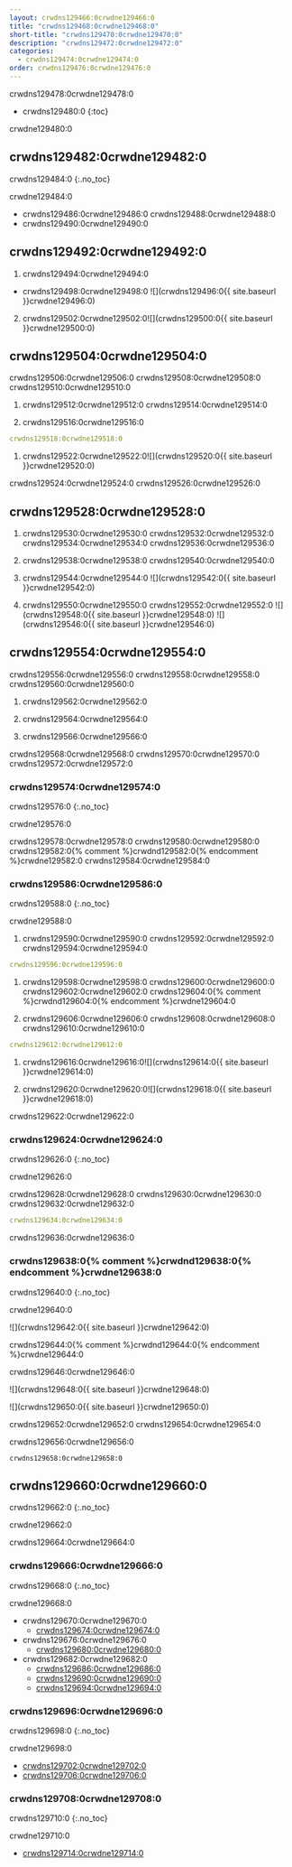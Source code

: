 ```yaml
---
layout: crwdns129466:0crwdne129466:0
title: "crwdns129468:0crwdne129468:0"
short-title: "crwdns129470:0crwdne129470:0"
description: "crwdns129472:0crwdne129472:0"
categories:
  - crwdns129474:0crwdne129474:0
order: crwdns129476:0crwdne129476:0
---
```

crwdns129478:0crwdne129478:0

* crwdns129480:0
{:toc}

crwdne129480:0

## crwdns129482:0crwdne129482:0

crwdns129484:0
{:.no_toc}

crwdne129484:0

* crwdns129486:0crwdne129486:0 crwdns129488:0crwdne129488:0
* crwdns129490:0crwdne129490:0

## crwdns129492:0crwdne129492:0

1. crwdns129494:0crwdne129494:0
  
  * crwdns129498:0crwdne129498:0 ![](crwdns129496:0{{ site.baseurl }}crwdne129496:0)

2. crwdns129502:0crwdne129502:0![](crwdns129500:0{{ site.baseurl }}crwdne129500:0)

## crwdns129504:0crwdne129504:0

crwdns129506:0crwdne129506:0 crwdns129508:0crwdne129508:0 crwdns129510:0crwdne129510:0

1. crwdns129512:0crwdne129512:0 crwdns129514:0crwdne129514:0

2. crwdns129516:0crwdne129516:0

```yml
crwdns129518:0crwdne129518:0
```

1. crwdns129522:0crwdne129522:0![](crwdns129520:0{{ site.baseurl }}crwdne129520:0)

crwdns129524:0crwdne129524:0 crwdns129526:0crwdne129526:0

## crwdns129528:0crwdne129528:0

1. crwdns129530:0crwdne129530:0 crwdns129532:0crwdne129532:0 crwdns129534:0crwdne129534:0 crwdns129536:0crwdne129536:0

2. crwdns129538:0crwdne129538:0 crwdns129540:0crwdne129540:0

3. crwdns129544:0crwdne129544:0 ![](crwdns129542:0{{ site.baseurl }}crwdne129542:0)

4. crwdns129550:0crwdne129550:0 crwdns129552:0crwdne129552:0 ![](crwdns129548:0{{ site.baseurl }}crwdne129548:0) ![](crwdns129546:0{{ site.baseurl }}crwdne129546:0)

## crwdns129554:0crwdne129554:0

crwdns129556:0crwdne129556:0 crwdns129558:0crwdne129558:0 crwdns129560:0crwdne129560:0

1. crwdns129562:0crwdne129562:0

2. crwdns129564:0crwdne129564:0

3. crwdns129566:0crwdne129566:0

crwdns129568:0crwdne129568:0 crwdns129570:0crwdne129570:0 crwdns129572:0crwdne129572:0

### crwdns129574:0crwdne129574:0

crwdns129576:0
{:.no_toc}

crwdne129576:0

crwdns129578:0crwdne129578:0 crwdns129580:0crwdne129580:0 crwdns129582:0{% comment %}crwdnd129582:0{% endcomment %}crwdne129582:0 crwdns129584:0crwdne129584:0

### crwdns129586:0crwdne129586:0

crwdns129588:0
{:.no_toc}

crwdne129588:0

1. crwdns129590:0crwdne129590:0 crwdns129592:0crwdne129592:0 crwdns129594:0crwdne129594:0

```yml
crwdns129596:0crwdne129596:0      
```

1. crwdns129598:0crwdne129598:0 crwdns129600:0crwdne129600:0 crwdns129602:0crwdne129602:0 crwdns129604:0{% comment %}crwdnd129604:0{% endcomment %}crwdne129604:0

2. crwdns129606:0crwdne129606:0 crwdns129608:0crwdne129608:0 crwdns129610:0crwdne129610:0

```yml
crwdns129612:0crwdne129612:0
```

1. crwdns129616:0crwdne129616:0![](crwdns129614:0{{ site.baseurl }}crwdne129614:0)

2. crwdns129620:0crwdne129620:0![](crwdns129618:0{{ site.baseurl }}crwdne129618:0)

crwdns129622:0crwdne129622:0

### crwdns129624:0crwdne129624:0

crwdns129626:0
{:.no_toc}

crwdne129626:0

crwdns129628:0crwdne129628:0 crwdns129630:0crwdne129630:0 crwdns129632:0crwdne129632:0

```yml
crwdns129634:0crwdne129634:0
```

crwdns129636:0crwdne129636:0

### crwdns129638:0{% comment %}crwdnd129638:0{% endcomment %}crwdne129638:0

crwdns129640:0
{:.no_toc}

crwdne129640:0

![](crwdns129642:0{{ site.baseurl }}crwdne129642:0)

crwdns129644:0{% comment %}crwdnd129644:0{% endcomment %}crwdne129644:0

crwdns129646:0crwdne129646:0

![](crwdns129648:0{{ site.baseurl }}crwdne129648:0)

![](crwdns129650:0{{ site.baseurl }}crwdne129650:0)

crwdns129652:0crwdne129652:0 crwdns129654:0crwdne129654:0

crwdns129656:0crwdne129656:0

    crwdns129658:0crwdne129658:0
    

## crwdns129660:0crwdne129660:0

crwdns129662:0
{:.no_toc}

crwdne129662:0

crwdns129664:0crwdne129664:0

### crwdns129666:0crwdne129666:0

crwdns129668:0
{:.no_toc}

crwdne129668:0

* crwdns129670:0crwdne129670:0 
  * [crwdns129674:0crwdne129674:0](crwdns129672:0crwdne129672:0)
* crwdns129676:0crwdne129676:0  
  * [crwdns129680:0crwdne129680:0](crwdns129678:0crwdne129678:0)
* crwdns129682:0crwdne129682:0 
  * [crwdns129686:0crwdne129686:0](crwdns129684:0crwdne129684:0)
  * [crwdns129690:0crwdne129690:0](crwdns129688:0crwdne129688:0)
  * [crwdns129694:0crwdne129694:0](crwdns129692:0crwdne129692:0)

### crwdns129696:0crwdne129696:0

crwdns129698:0
{:.no_toc}

crwdne129698:0

* [crwdns129702:0crwdne129702:0](crwdns129700:0crwdne129700:0)
* [crwdns129706:0crwdne129706:0](crwdns129704:0crwdne129704:0)

### crwdns129708:0crwdne129708:0

crwdns129710:0
{:.no_toc}

crwdne129710:0

* [crwdns129714:0crwdne129714:0](crwdns129712:0crwdne129712:0)